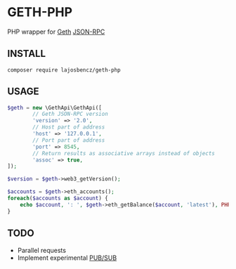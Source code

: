# GETH-PHP

PHP wrapper for [Geth](https://github.com/ethereum/go-ethereum) [JSON-RPC](https://github.com/ethereum/wiki/wiki/JSON-RPC)

## INSTALL

```
composer require lajosbencz/geth-php
```

## USAGE

```php
$geth = new \GethApi\GethApi([
        // Geth JSON-RPC version
        'version' => '2.0',
        // Host part of address
        'host' => '127.0.0.1',
        // Port part of address
        'port' => 8545,
        // Return results as associative arrays instead of objects
        'assoc' => true,
]);

$version = $geth->web3_getVersion();

$accounts = $geth->eth_accounts();
foreach($accounts as $account) {
    echo $account, ': ', $geth->eth_getBalance($account, 'latest'), PHP_EOL;
}
```

## TODO

 - Parallel requests
 - Implement experimental [PUB/SUB](https://github.com/ethereum/go-ethereum/wiki/RPC-PUB-SUB)